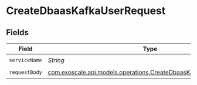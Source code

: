 # CreateDbaasKafkaUserRequest


## Fields

| Field                                                                                                                            | Type                                                                                                                             | Required                                                                                                                         | Description                                                                                                                      |
| -------------------------------------------------------------------------------------------------------------------------------- | -------------------------------------------------------------------------------------------------------------------------------- | -------------------------------------------------------------------------------------------------------------------------------- | -------------------------------------------------------------------------------------------------------------------------------- |
| `serviceName`                                                                                                                    | *String*                                                                                                                         | :heavy_check_mark:                                                                                                               | N/A                                                                                                                              |
| `requestBody`                                                                                                                    | [com.exoscale.api.models.operations.CreateDbaasKafkaUserRequestBody](../../models/operations/CreateDbaasKafkaUserRequestBody.md) | :heavy_check_mark:                                                                                                               | N/A                                                                                                                              |
